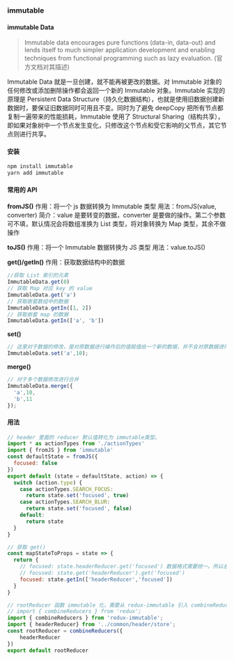 ### immutable

#### immutable Data

> Immutable data encourages pure functions (data-in, data-out) and lends itself to much simpler application development and enabling techniques from functional programming such as lazy evaluation. (官方文档对其描述)

Immutable Data 就是一旦创建，就不能再被更改的数据。对 Immutable 对象的任何修改或添加删除操作都会返回一个新的 Immutable 对象。Immutable 实现的原理是 Persistent Data Structure（持久化数据结构），也就是使用旧数据创建新数据时，要保证旧数据同时可用且不变。同时为了避免 deepCopy 把所有节点都复制一遍带来的性能损耗，Immutable 使用了 Structural Sharing（结构共享），即如果对象树中一个节点发生变化，只修改这个节点和受它影响的父节点，其它节点则进行共享。

<!-- 请看下图：
!["immutable"](../../images/react/immutable.webp 'immutable') -->

#### 安装

```bash
npm install immutable
yarn add immutable
```

#### 常用的 API

**fromJS()**
作用：将一个 js 数据转换为 Immutable 类型
用法：fromJS(value, converter)
简介：value 是要转变的数据，converter 是要做的操作。第二个参数可不填，默认情况会将数组准换为 List 类型，将对象转换为 Map 类型，其余不做操作

**toJS()**
作用：将一个 Immutable 数据转换为 JS 类型
用法：value.toJS()

**get()/getIn()**
作用：获取数据结构中的数据

```js
//获取 List 索引的元素
ImmutableData.get(0)
// 获取 Map 对应 key 的 value
ImmutableData.get('a')
// 获取嵌套数组中的数据
ImmutableData.getIn([1, 2])
// 获取嵌套 map 的数据
ImmutableData.getIn(['a', 'b'])
```

**set()**

```js
// 这里对于数据的修改，是对原数据进行操作后的值赋值给一个新的数据，并不会对原数据进行修改，因为 Immutable 是不可变的数据类型。
ImmutableData.set('a',10);
```

**merge()**
```js
// 对于多个数据修改进行合并
ImmutableData.merge({
  'a',10,
  'b',11
});
```

#### 用法

```js
// header 里面的 reducer 默认值转化为 immutable类型。
import * as actionTypes from './actionTypes'
import { fromJS } from 'immutable'
const defaultState = fromJS({
  focused: false
})
export default (state = defaultState, action) => {
  switch (action.type) {
    case actionTypes.SEARCH_FOCUS:
      return state.set('focused', true)
    case actionTypes.SEARCH_BLUR:
      return state.set('focused', false)
    default:
      return state
  }
}

// 获取 get()
const mapStateToProps = state => {
  return {
    // focused: state.headerReducer.get('focused') 数据格式需要统一。所以总的 rootReducer 默认值转为 immutable 类型
    // focused: state.get('headerReducer').get('focused')
    focused: state.getIn(['headerReducer','focused'])
  }
}

// rootReducer 函数 immutable 化，需要从 redux-immutable 引入 combineReducers。而不是从 redux 引入。
// import { combineReducers } from 'redux';
import { combineReducers } from 'redux-immutable';
import { headerReducer} from '../common/header/store';
const rootReducer = combineReducers({
    headerReducer
})
export default rootReducer
```
